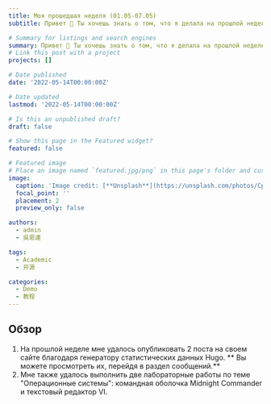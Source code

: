 ```yaml
---
title: Моя прошедшая неделя (01.05-07.05)
subtitle: Привет 👋 Ты хочешь знать о том, что я делала на прошлой неделе, не так ли? Тогда я расскажу вам об этом прямо сейчас!

# Summary for listings and search engines
summary: Привет 👋 Ты хочешь знать о том, что я делала на прошлой неделе, не так ли? Тогда я расскажу вам об этом прямо сейчас!
# Link this post with a project
projects: []

# Date published
date: '2022-05-14T00:00:00Z'

# Date updated
lastmod: '2022-05-14T00:00:00Z'

# Is this an unpublished draft?
draft: false

# Show this page in the Featured widget?
featured: false

# Featured image
# Place an image named `featured.jpg/png` in this page's folder and customize its options here.
image:
  caption: 'Image credit: [**Unsplash**](https://unsplash.com/photos/CpkOjOcXdUY)'
  focal_point: ''
  placement: 2
  preview_only: false

authors:
  - admin
  - 吳恩達

tags:
  - Academic
  - 开源

categories:
  - Demo
  - 教程
---
```


## Обзор

1. На прошлой неделе мне удалось опубликовать 2 поста на своем сайте благодаря генератору статистических данных Hugo. ** Вы можете просмотреть их, перейдя в раздел сообщений.**
2. Мне также удалось выполнить две лабораторные работы по теме "Операционные системы": командная оболочка Midnight Commander и текстовый редактор VI.

